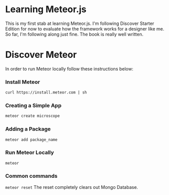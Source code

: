 
# Learning Meteor.js

This is my first stab at learning Meteor.js. I'm following Discover Starter Edition for now to evaluate how the framework works for a designer like me. So far, I'm following along just fine. The book is really well written.

# Discover Meteor

In order to run Meteor locally follow these instructions below:

### Install Meteor

```html
curl https://install.meteor.com | sh
```

### Creating a Simple App

```html
meteor create microscope
```

### Adding a Package

```html
meteor add package_name
```

### Run Meteor Locally

```html
meteor
```

### Common commands

`meteor reset` The reset completely clears out Mongo Database.

